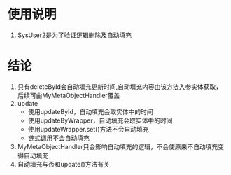 # 使用说明
1. SysUser2是为了验证逻辑删除及自动填充


# 结论
1. 只有deleteById会自动填充更新时间,自动填充内容由该方法入参实体获取，后续可由MyMetaObjectHandler覆盖
2. update
   * 使用updateById，自动填充会取实体中的时间
   * 使用updateByWrapper，自动填充会取实体中的时间
   * 使用updateWrapper.set()方法不会自动填充
   * 链式调用不会自动填充
3. MyMetaObjectHandler只会影响自动填充的逻辑，不会使原来不自动填充变得自动填充
4. 自动填充与否和update()方法有关


